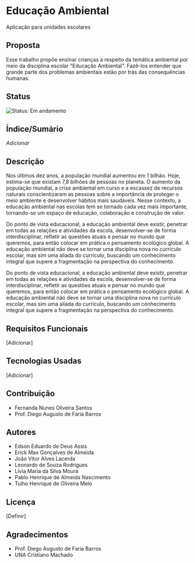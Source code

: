 # Educação Ambiental
Aplicação para unidades escolares

## Proposta
Esse trabalho propõe ensinar crianças a respeito da temática ambiental por meio da disciplina escolar "Educação Ambiental". Fazê-los entender que grande parte dos problemas ambientais estão por trás das consequências humanas.

## Status

![Status: Em andamento](https://img.shields.io/badge/Status-Em%20desenvolvimento-green)

## Índice/Sumário

_Adicionar_

## Descrição
Nos últimos dez anos, a população mundial aumentou em 1 bilhão. Hoje, estima-se que existam 7,8 bilhões de pessoas no planeta. O aumento da população mundial, a crise ambiental em curso e a escassez de recursos naturais conscientizaram as pessoas sobre a importância de proteger o meio ambiente e desenvolver hábitos mais saudáveis. Nesse contexto, a educação ambiental nas escolas tem se tornado cada vez mais importante, tornando-se um espaço de educação, colaboração e construção de valor.

Do ponto de vista educacional, a educação ambiental deve existir, penetrar em todas as relações e atividades da escola, desenvolver-se de forma interdisciplinar, refletir as questões atuais e pensar no mundo que queremos, para então colocar em prática o pensamento ecológico global. A educação ambiental não deve se tornar uma disciplina nova no currículo escolar, mas sim uma aliada do currículo, buscando um conhecimento integral que supere a fragmentação na perspectiva do conhecimento.

Do ponto de vista educacional, a educação ambiental deve existir, penetrar em todas as relações e atividades da escola, desenvolver-se de forma interdisciplinar, refletir as questões atuais e pensar no mundo que queremos, para então colocar em prática o pensamento ecológico global. A educação ambiental não deve se tornar uma disciplina nova no currículo escolar, mas sim uma aliada do currículo, buscando um conhecimento integral que supere a fragmentação na perspectiva do conhecimento.


## Requisitos Funcionais 

[Adicionar]

## Tecnologias Usadas

[Adicionar]

## Contribuição

- Fernanda Nunes Oliveira Santos
- Prof. Diego Augusto de Faria Barros

## Autores

- Edson Eduardo de Deus Assis
- Erick Max Gonçalves de Almeida
- João Vitor Alves Lacerda
- Leonardo de Souza Rodrigues
- Lívia Maria da Silva Moura
- Pablo Henrique de Almeida Nascimento
- Tulho Henrique de Oliveira Melo

## Licença
[Definir]

## Agradecimentos
- Prof. Diego Augusto de Faria Barros
- UNA Cristiano Machado
